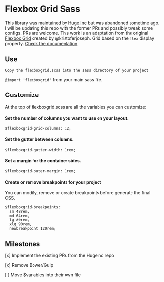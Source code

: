 # Flexbox Grid Sass

This library was maintained by [Huge Inc](https://www.hugeinc.com/) but was abandoned sometime ago. I will be updating this repo with the former PRs and possibly tweak some configs. PRs are welcome.
This work is an adaptation from the original [Flexbox Grid](http://flexboxgrid.com/) created by @kristoferjoseph.
Grid based on the `flex` display property. [Check the documentation](http://hugeinc.github.io/flexboxgrid-sass)

## Use

`Copy the flexboxgrid.scss into the sass directory of your project`

`@import 'flexboxgrid'` from your main sass file.

## Customize

At the top of flexboxgrid.scss are all the variables you can customize:

#### Set the number of columns you want to use on your layout.

`$flexboxgrid-grid-columns: 12;`

#### Set the gutter between columns.

`$flexboxgrid-gutter-width: 1rem;`

#### Set a margin for the container sides.

`$flexboxgrid-outer-margin: 1rem;`

#### Create or remove breakpoints for your project

You can modify, remove or create breakpoints before generate the final CSS.

```
$flexboxgrid-breakpoints:
  sm 48rem,
  md 64rem,
  lg 80rem,
  xlg 90rem,
  newbreakpoint 120rem;
```

## Milestones

[x] Implement the existing PRs from the HugeInc repo

[x] Remove Bower/Gulp

[ ] Move \$variables into their own file
